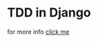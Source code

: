 # TDD in Django

for more info [click me](https://test-driven-django-development.readthedocs.io/en/latest/)